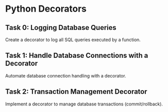 # Python Decorators

## Task 0: Logging Database Queries
Create a decorator to log all SQL queries executed by a function.

## Task 1: Handle Database Connections with a Decorator
Automate database connection handling with a decorator.

## Task 2: Transaction Management Decorator
Implement a decorator to manage database transactions (commit/rollback).